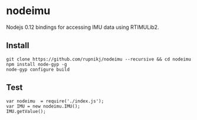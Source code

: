 # nodeimu

Nodejs 0.12 bindings for accessing IMU data using RTIMULib2.

## Install

```
git clone https://github.com/rupnikj/nodeimu --recursive && cd nodeimu
npm install node-gyp -g
node-gyp configure build
```

## Test

```
var nodeimu  = require('./index.js');
var IMU = new nodeimu.IMU();
IMU.getValue();
```
